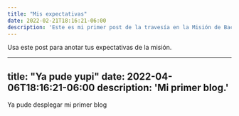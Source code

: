 ```yaml
---
title: "Mis expectativas"
date: 2022-02-21T18:16:21-06:00
description: 'Este es mi primer post de la travesía en la Misión de Backend con Node JS de Launch X.'
---
```


Usa este post para anotar tus expectativas de la misión.

---
title: "Ya pude yupi"
date: 2022-04-06T18:16:21-06:00
description: 'Mi primer blog.'
---

Ya pude desplegar mi primer blog
